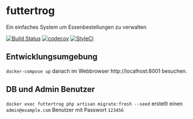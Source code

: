 # futtertrog

Ein einfaches System um Essenbestellungen zu verwalten

[![Build Status](https://travis-ci.org/robjuz/futtertrog.svg?branch=master)](https://travis-ci.org/robjuz/futtertrog)
[![codecov](https://codecov.io/gh/robjuz/futtertrog/branch/master/graph/badge.svg)](https://codecov.io/gh/robjuz/futtertrog)
[![StyleCI](https://github.styleci.io/repos/159231011/shield?branch=master)](https://github.styleci.io/repos/159231011)

## Entwicklungsumgebung

`docker-compose up` danach im Webbrowser http://localhost:8001 besuchen.

## DB und Admin Benutzer

`docker exec futtertrog php artisan migrate:fresh --seed` erstellt einen `admin@example.com` Benutzer mit Passwort `123456`

